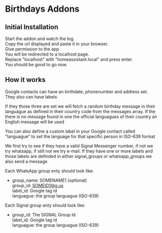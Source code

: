 # Birthdays Addons

## Initial Installation
Start the addon and watch the log.<br>
Copy the url displayed and paste it in your browser.<br>
Give permission to the app<br>
You will be redirected to a localhost page.<br>
Replace "localhost" with "homeassistant.local" and press enter.<br>
You should be good to go now.<br>

## How it works
Google contacts can have an birthdate, phonenumber and address set.<br>
They also can have labels<br>

If they those three are set we will fetch a random birthday message in their languague as defined in their country code from the messages array.
If the there is no message found in one the official languagues of their country an English message will be used

You can also define a custom label in your Google contact called "languague" to set the language for that specific person in ISO-639 format

We first try to see if they have a valid Signal Messenger number, if not we try whatsapp, if still not we try e-mail.
If they have one or more labels and those labels are definded in either signal_groups or whatsapp_groups we also send a message

Each WhatsApp group enty should look like:
- group_name: SOMENAME1 (optional)<br>
  group_id: SOMEID1@g.us<br>
  label_id: Google tag id<br>
  languague: the group languague (ISO-639)<br>

Each Signal group enty should look like:
- group_id: The SIGNAL Group Id<br>
  label_id: Google tag id<br>
  languague: the group languague (ISO-639)<br>

